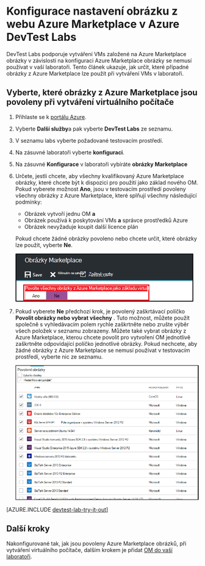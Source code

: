 <properties
    pageTitle="Konfigurace nastavení obrázku z webu Azure Marketplace v Azure DevTest Labs | Microsoft Azure"
    description="Konfigurace, které obrázky z Azure Marketplace lze použít při vytváření virtuálního počítače v Azure DevTest Labs"
    services="devtest-lab,virtual-machines"
    documentationCenter="na"
    authors="tomarcher"
    manager="douge"
    editor=""/>

<tags
    ms.service="devtest-lab"
    ms.workload="na"
    ms.tgt_pltfrm="na"
    ms.devlang="na"
    ms.topic="article"
    ms.date="09/06/2016"
    ms.author="tarcher"/>

# <a name="configure-azure-marketplace-image-settings-in-azure-devtest-labs"></a>Konfigurace nastavení obrázku z webu Azure Marketplace v Azure DevTest Labs

DevTest Labs podporuje vytváření VMs založené na Azure Marketplace obrázky v závislosti na konfiguraci Azure Marketplace obrázky se nemusí používat v vaší laboratoři. Tento článek ukazuje, jak určit, které případné obrázky z Azure Marketplace lze použít při vytváření VMs v laboratoři.

## <a name="select-which-azure-marketplace-images-are-allowed-when-creating-a-vm"></a>Vyberte, které obrázky z Azure Marketplace jsou povoleny při vytváření virtuálního počítače

1. Přihlaste se k [portálu Azure](http://go.microsoft.com/fwlink/p/?LinkID=525040).

1. Vyberte **Další služby**a pak vyberte **DevTest Labs** ze seznamu.

1. V seznamu labs vyberte požadované testovacím prostředí. 

1. Na zásuvné laboratoři vyberte **konfiguraci**.
    
1. Na zásuvné **Konfigurace** v laboratoři vybíráte **obrázky Marketplace**

1. Určete, jestli chcete, aby všechny kvalifikovaný Azure Marketplace obrázky, které chcete být k dispozici pro použití jako základ nového OM. Pokud vyberete možnost **Ano**, jsou v testovacím prostředí povoleny všechny obrázky z Azure Marketplace, které splňují všechny následující podmínky:

    - Obrázek vytvoří jednu OM **a**
    - Obrázek používá k poskytování VMs **a** správce prostředků Azure
    - Obrázek nevyžaduje koupit další licence plán
    
    Pokud chcete žádné obrázky povoleno nebo chcete určit, které obrázky lze použít, vyberte **Ne**.
 
    ![Možnost povolit sloužit jako základní obrázky pro VMs všech obrázků Marketplace](./media/devtest-lab-configure-marketplace-images/allow-all-marketplace-images.png)
 
1. Pokud vyberete **Ne** předchozí krok, je povolený zaškrtávací políčko **Povolit obrázky nebo vybrat všechny** . Tuto možnost, můžete použít společně s vyhledávacím polem rychle zaškrtněte nebo zrušte výběr všech položek v seznamu zobrazeny.
Můžete také vybrat obrázky z Azure Marketplace, kterou chcete povolit pro vytvoření OM jednotlivě zaškrtněte odpovídající políčko jednotlivé obrázky.
Pokud nechcete, aby žádné obrázky z Azure Marketplace se nemusí používat v testovacím prostředí, vyberte nic ze seznamu.

    ![Můžete určit, které Azure Marketplace obrázky mohou sloužit jako základní obrázky pro VMs](./media/devtest-lab-configure-marketplace-images/select-marketplace-images.png)

[AZURE.INCLUDE [devtest-lab-try-it-out](../../includes/devtest-lab-try-it-out.md)]

## <a name="next-steps"></a>Další kroky

Nakonfigurované tak, jak jsou povoleny Azure Marketplace obrázků, při vytváření virtuálního počítače, dalším krokem je přidat [OM do vaší laboratoři](./devtest-lab-add-vm-with-artifacts.md).